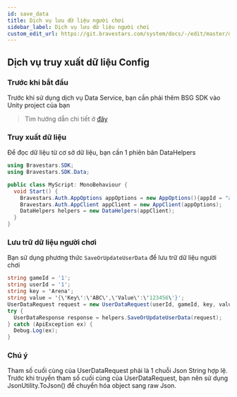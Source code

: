 ```yaml
---
id: save_data
title: Dịch vụ lưu dữ liệu người chơi
sidebar_label: Dịch vụ lưu dữ liệu người chơi
custom_edit_url: https://git.bravestars.com/system/docs/-/edit/master/docs/sdk/save_data.md
---
```


## Dịch vụ truy xuất dữ liệu Config

### Trước khi bắt đầu

Trước khi sử dụng dịch vụ Data Service, bạn cần phải thêm BSG SDK vào Unity project của bạn

> Tìm hướng dẫn chi tiết ở [đây](../get-started/setup.md)

### Truy xuất dữ liệu

Để đọc dữ liệu từ cơ sở dữ liệu, bạn cần 1 phiên bản DataHelpers

```C#
using Bravestars.SDK;
using Bravestars.SDK.Data;

public class MyScript: MonoBehaviour {
  void Start() {
    Bravestars.Auth.AppOptions appOptions = new AppOptions(){appId = "appId", secretKey = "secretKey"};
    Bravestars.Auth.AppClient appClient = new AppClient(appOptions); 
    DataHelpers helpers = new DataHelpers(appClient);
  }
}
```

### Lưu trữ dữ liệu người chơi

Bạn sử dụng phương thức ``SaveOrUpdateUserData`` để
 lưu trữ dữ liệu người chơi

```C#
string gameId = '1';
string userId = '1';
string key = 'Arena';
string value = '{\'Key\':\'ABC\',\'Value\':\'123456\'}';
UserDataRequest request = new UserDataRequest(userId, gameId, key, value);
try {
  UserDataResponse response = helpers.SaveOrUpdateUserData(request);
} catch (ApiException ex) {
  Debug.Log(ex);
}
```

### Chú ý

Tham số cuối cùng của UserDataRequest phải là 1 chuỗi Json String hợp lệ.
Trước khi truyền tham số cuối cùng của UserDataRequest, bạn nên sử dụng JsonUtility.ToJson() để chuyển hóa object sang raw Json.
